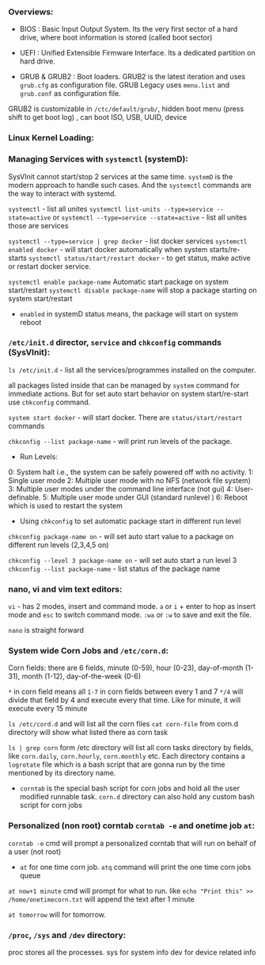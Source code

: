 ### Overviews:

* BIOS : Basic Input Output System. Its the very first sector of a hard drive, where boot information is stored (called boot sector)
* UEFI : Unified Extensible Firmware Interface. Its a dedicated partition on hard drive.

* GRUB & GRUB2 : Boot loaders. GRUB2 is the latest iteration and uses `grub.cfg` as configuration file. GRUB Legacy uses `menu.list` and `grub.conf` as configuration file.

GRUB2 is customizable in `/ctc/default/grub/`, hidden boot menu (press shift to get boot log) , can boot ISO, USB, UUID, device

### Linux Kernel Loading:

### Managing Services with `systemctl` (systemD):
SysVInit cannot start/stop 2 services at the same time. `systemD` is the modern approach to handle such cases. And the `systemctl` commands are the way to  interact with systemd.

`systemctl` - list all unites
`systemctl list-units --type=service --state=active` or `systemctl --type=service --state=active` - list all unites those are services

`systemctl --type=service | grep docker` - list docker services
`systemctl enabled docker` - will start docker automatically when system starts/re-starts
`systemctl status/start/restart docker` - to get status, make active or restart docker service.

`systemctl enable package-name` Automatic start package on system start/restart
`systemctl disable package-name` will stop a package starting on system start/restart

* `enabled` in systemD status means, the package will start on system reboot

### `/etc/init.d` director, `service` and `chkconfig` commands (SysVInit):
`ls /etc/init.d` - list all the services/programmes installed on the computer.

all packages listed inside that can be managed by `system` command for immediate actions. But for set auto start behavior on system start/re-start use `chkconfig` command.

`system start docker` - will start docker. There are `status/start/restart` commands

`chkconfig --list package-name` - will print run levels of the package. 

* Run Levels:

0: System halt i.e., the system can be safely powered off with no activity.
1: Single user mode
2: Multiple user mode with no NFS (network file system)
3: Multiple user modes under the command line interface (not gui)
4: User-definable.
5: Multiple user mode under GUI (standard runlevel )
6: Reboot which is used to restart the system

* Using `chkconfig` to set automatic package start in different run level

`chkconfig package-name on` - will set auto start value to a package on different run levels (2,3,4,5 on)

`chkconfig --level 3 package-name on` - will set auto start a run level 3
`chkconfig --list package-name` - list status of the package name

 ### nano, vi and vim text editors:
`vi` - has 2 modes, insert and command mode. `a` or `i` + enter to hop as insert mode and `esc` to switch command mode. `:wa` or `:w` to save and exit the file.

`nano` is straight forward

### System wide Corn Jobs and `/etc/corn.d`:
Corn fields: there are 6 fields, minute (0-59), hour (0-23), day-of-month (1-31), month (1-12), day-of-the-week (0-6)

`*` in corn field means all
`1-7` in corn fields between every 1 and 7
`*/4` will divide that field by 4 and execute every that time. Like for minute, it will execute every 15 minute 


`ls /etc/cord.d` and will list all the corn files
`cat corn-file` from corn.d directory will show what listed there as corn task

`ls | grep corn` form /etc directory will list all corn tasks directory by fields, like `corn.daily`, `corn.hourly`, `corn.monthly` etc. Each directory contains a `logrotate` file which is a bash script that are gonna run by the time mentioned by its directory name.

* `corntab` is the special bash script for corn jobs and hold all the user modified runnable task. `corn.d` directory can also hold any custom bash script for corn jobs 

### Personalized (non root) corntab `corntab -e` and onetime job `at`:
`corntab -e` cmd will prompt a personalized corntab that will run on behalf of a user (not root)

* `at` for one time corn job. `atq` command will print the one time corn jobs queue

`at now+1 minute` cmd will prompt for what to run. like `echo "Print this" >> /home/onetimecorn.txt` will append the text after 1 minute

`at tomorrow` will for tomorrow.

### `/proc`, `/sys` and `/dev` directory:
proc stores all the processes.
sys for system info
dev for device related info